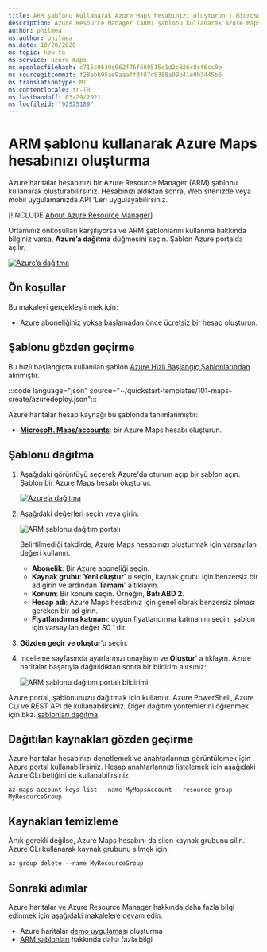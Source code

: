```yaml
---
title: ARM şablonu kullanarak Azure Maps hesabınızı oluşturun | Microsoft Azure haritaları
description: Azure Resource Manager (ARM) şablonu kullanarak Azure Maps hesabı oluşturmayı öğrenin.
author: philmea
ms.author: philmea
ms.date: 10/20/2020
ms.topic: how-to
ms.service: azure-maps
ms.openlocfilehash: c715c0639e962f76f669515c1d2c826c8cf6cc9e
ms.sourcegitcommit: f28ebb95ae9aaaff3f87d8388a09b41e0b3445b5
ms.translationtype: MT
ms.contentlocale: tr-TR
ms.lasthandoff: 03/29/2021
ms.locfileid: "92525189"
---
```

# <a name="create-your-azure-maps-account-using-an-arm-template"></a>ARM şablonu kullanarak Azure Maps hesabınızı oluşturma

Azure haritalar hesabınızı bir Azure Resource Manager (ARM) şablonu kullanarak oluşturabilirsiniz. Hesabınızı aldıktan sonra, Web sitenizde veya mobil uygulamanızda API 'Leri uygulayabilirsiniz.

[!INCLUDE [About Azure Resource Manager](../../includes/resource-manager-quickstart-introduction.md)]

Ortamınız önkoşulları karşılıyorsa ve ARM şablonlarını kullanma hakkında bilginiz varsa, **Azure’a dağıtma** düğmesini seçin. Şablon Azure portalda açılır.

[![Azure’a dağıtma](../media/template-deployments/deploy-to-azure.svg)](https://portal.azure.com/#create/Microsoft.Template/uri/https%3A%2F%2Fraw.githubusercontent.com%2FAzure%2Fazure-quickstart-templates%2Fmaster%2F101-maps-create%2Fazuredeploy.json)

## <a name="prerequisites"></a>Ön koşullar

Bu makaleyi gerçekleştirmek için:

* Azure aboneliğiniz yoksa başlamadan önce [ücretsiz bir hesap](https://azure.microsoft.com/free/?WT.mc_id=A261C142F) oluşturun.

## <a name="review-the-template"></a>Şablonu gözden geçirme

Bu hızlı başlangıçta kullanılan şablon [Azure Hızlı Başlangıç Şablonlarından](https://azure.microsoft.com/resources/templates/101-maps-create/) alınmıştır.

:::code language="json" source="~/quickstart-templates/101-maps-create/azuredeploy.json":::

Azure haritalar hesap kaynağı bu şablonda tanımlanmıştır:

* [**Microsoft. Maps/accounts**](/azure/templates/microsoft.maps/accounts): bir Azure Maps hesabı oluşturun.

## <a name="deploy-the-template"></a>Şablonu dağıtma

1. Aşağıdaki görüntüyü seçerek Azure'da oturum açıp bir şablon açın. Şablon bir Azure Maps hesabı oluşturur.

    [![Azure’a dağıtma](../media/template-deployments/deploy-to-azure.svg)](https://portal.azure.com/#create/Microsoft.Template/uri/https%3A%2F%2Fraw.githubusercontent.com%2FAzure%2Fazure-quickstart-templates%2Fmaster%2F101-maps-create%2Fazuredeploy.json)

2. Aşağıdaki değerleri seçin veya girin.

    ![ARM şablonu dağıtım portalı](./media/how-to-create-template/create-account-using-template-portal.png)

    Belirtilmediği takdirde, Azure Maps hesabınızı oluşturmak için varsayılan değeri kullanın.

    * **Abonelik**: Bir Azure aboneliği seçin.
    * **Kaynak grubu**: **Yeni oluştur**' u seçin, kaynak grubu için benzersiz bir ad girin ve ardından **Tamam**' a tıklayın.
    * **Konum**: Bir konum seçin. Örneğin, **Batı ABD 2**.
    * **Hesap adı**: Azure Maps hesabınız için genel olarak benzersiz olması gereken bir ad girin.
    * **Fiyatlandırma katmanı**: uygun fiyatlandırma katmanını seçin, şablon için varsayılan değer S0 ' dir.

3. **Gözden geçir ve oluştur**’u seçin. 
4. İnceleme sayfasında ayarlarınızı onaylayın ve **Oluştur**' a tıklayın. Azure haritalar başarıyla dağıtıldıktan sonra bir bildirim alırsınız:

    ![ARM şablonu dağıtım portalı bildirimi](./media/how-to-create-template/resource-manager-template-portal-deployment-notification.png)

Azure portal, şablonunuzu dağıtmak için kullanılır. Azure PowerShell, Azure CLı ve REST API de kullanabilirsiniz. Diğer dağıtım yöntemlerini öğrenmek için bkz. [şablonları dağıtma](../azure-resource-manager/templates/deploy-powershell.md).

## <a name="review-deployed-resources"></a>Dağıtılan kaynakları gözden geçirme

Azure haritalar hesabınızı denetlemek ve anahtarlarınızı görüntülemek için Azure portal kullanabilirsiniz. Hesap anahtarlarınızı listelemek için aşağıdaki Azure CLı betiğini de kullanabilirsiniz.

```azurecli-interactive
az maps account keys list --name MyMapsAccount --resource-group MyResourceGroup
```

## <a name="clean-up-resources"></a>Kaynakları temizleme

Artık gerekli değilse, Azure Maps hesabını da silen kaynak grubunu silin. Azure CLı kullanarak kaynak grubunu silmek için:

```azurecli-interactive
az group delete --name MyResourceGroup
```

## <a name="next-steps"></a>Sonraki adımlar

Azure haritalar ve Azure Resource Manager hakkında daha fazla bilgi edinmek için aşağıdaki makalelere devam edin.

- Azure haritalar [demo uygulaması](quick-demo-map-app.md) oluşturma
- [ARM şablonları](../azure-resource-manager/templates/overview.md) hakkında daha fazla bilgi
